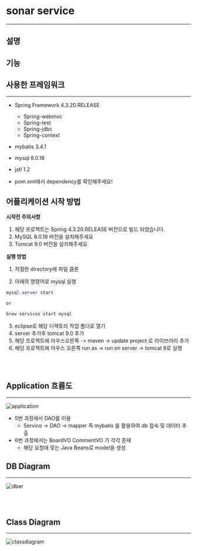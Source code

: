 # sonar service
---

## 설명

## 기능



## 사용한 프레임워크
<hr>

- Spring Framework 4.3.20.RELEASE
  - Spring-webmvc
  - Spring-test
  - Spring-jdbc
  - Spring-context
- mybatis 3.4.1
- mysql 8.0.18
- jstl 1.2

- pom.xml에서 dependency를 확인해주세요!


## 어플리케이션 시작 방법

**시작전 주의사항**
1. 해당 프로젝트는 Spring 4.3.20.RELEASE 버전으로 빌드 되었습니다.
2. MySQL 8.0.18 버전을 설치해주세요
3. Tomcat 9.0 버전을 설치해주세요


**실행 방법**
1. 적절한 directory에 파일 클론

2. 아래의 명령어로 mysql 실행
```java
mysql.server start

or

brew services start mysql
```
3. eclipse로 해당 디렉토리 작업 폴더로 열기
4. server 추가후 tomcat 9.0 추가
5. 해당 프로젝트에 마우스오른쪽 -> maven -> update project 로 라이브러리 추가
6. 해당 프로젝트에 마우스 오른쪽 run as -> run on server -> tomcat 9로 실행



<br><br>

## Application 흐름도
<hr>

![application](readmeSource/application.png)

- 5번 과정에서 DAO를 이용
  - Service -> DAO -> mapper 즉 mybatis 를 활용하여 db 접속 및 데이터 추출
- 6번 과정에서는 BoardVO CommentVO 가 각각 존재
  - 해당 요청에 맞는 Java Beans로 model을 생성




## DB Diagram
<hr>

![dber](readmeSource/dber.png)


<br><br>


## Class Diagram
<hr>

![classdiagram](readmeSource/classDiagram.png)
